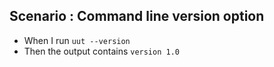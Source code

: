 ## Scenario : Command line version option

- When I run `uut --version`
- Then the output contains `version 1.0`